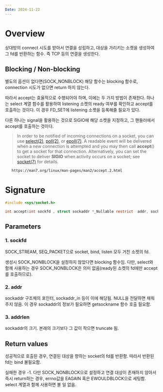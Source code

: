 ```yaml
---
Date: 2024-11-22
---
```

# Overview
상대방의 connect 시도를 받아서 연결을 성립하고, 대상을 가리키는 소켓을 생성하여 그 fd를 반환하는 함수. 즉 TCP 등의 연결을 생성한다.

## Blocking / Non-blocking
별도의 옵션이 없다면(SOCK_NONBLOCK) 해당 함수는 blocking 함수로, connection 시도가 없으면 return 하지 않는다.

따라서 accept는 효율적으로 수행되어야 하며, 이에는 두 가지 방법이 존재한다. 하나는 select 계열 함수를 활용하여 listening 소켓의 ready 여부를 확인하고 accept를 호출하는 것이다. 이 경우 FD_SET에 listening 소켓을 등록해줄 필요가 있다.

다른 하나는 signal을 활용하는 것으로 SIGIO에 해당 소켓을 지정하고, 그 핸들러에서 accept를 호출하는 것이다.

>	In order to be notified of incoming connections on a socket, you
       can use [select(2)](https://man7.org/linux/man-pages/man2/select.2.html), [poll(2)](https://man7.org/linux/man-pages/man2/poll.2.html), or [epoll(7)](https://man7.org/linux/man-pages/man7/epoll.7.html).  A readable event will
       be delivered when a new connection is attempted and you may then
       call **accept**() to get a socket for that connection.
       Alternatively, you can set the socket to deliver **SIGIO** when
       activity occurs on a socket; see [socket(7)](https://man7.org/linux/man-pages/man7/socket.7.html) for details.

       https://man7.org/linux/man-pages/man2/accept.2.html

# Signature

```C
#include <sys/socket.h>

int accept(int sockfd , struct sockaddr *_Nullable restrict  addr, socklen_t *_Nullable restrict addrlen);
```

## Parameters

### 1. sockfd
SOCK_STREAM, SEQ_PACKET으로 socket, bind, listen 모두 거친 소켓의 fd.

생성시 SOCK_NONBLOCK을 설정하지 않았다면 blocking 함수임. 다만, select와 함께 사용하는 경우 SOCK_NONBLOCK은 의미 없음(ready된 소켓의 fd에만 accept를 호출하므로).

### 2. addr
sockaddr 구조체의 포인터, sockaddr_in 등이 이에 해당됨. NULL을 전달하면 채워주지 않음. 이 경우 sockaddr의 정보가 필요하면 getsockname 함수 호출 필요함.

### 3. addrlen
sockaddr의 크기. 본래의 크기보다 그 값이 작으면 truncate 됨.
## Return values
성공적으로 호출된 경우, 연결된 대상을 향하는 socket의 fd를 반환함. 따라서 반환된 fd는 bind 불필요함.

실패한 경우 -1. 다만 SOCK_NONBLOCK으로 설정하고 연결 대상이 존재하지 않아서 즉시 return하는 경우, errno값을 EAGAIN 혹은 EWOULDBLOCK으로 세팅함. select 계열과 함께 사용하면 볼 일 없음.

